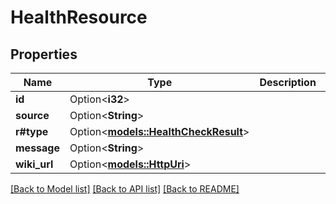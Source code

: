 # HealthResource

## Properties

Name | Type | Description | Notes
------------ | ------------- | ------------- | -------------
**id** | Option<**i32**> |  | [optional]
**source** | Option<**String**> |  | [optional]
**r#type** | Option<[**models::HealthCheckResult**](HealthCheckResult.md)> |  | [optional]
**message** | Option<**String**> |  | [optional]
**wiki_url** | Option<[**models::HttpUri**](HttpUri.md)> |  | [optional]

[[Back to Model list]](../README.md#documentation-for-models) [[Back to API list]](../README.md#documentation-for-api-endpoints) [[Back to README]](../README.md)



